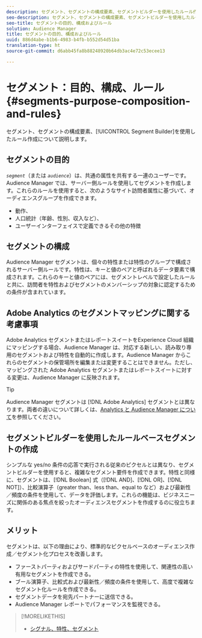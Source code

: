 ```yaml
---
description: セグメント、セグメントの構成要素、セグメントビルダーを使用したルール作成について説明します。
seo-description: セグメント、セグメントの構成要素、セグメントビルダーを使用したルール作成について説明します。
seo-title: セグメントの目的、構成およびルール
solution: Audience Manager
title: セグメントの目的、構成およびルール
uuid: 886d4abe-b1b6-4983-b4fb-b552d54d51ba
translation-type: ht
source-git-commit: d6abb45fa8b88248920b64db3ac4e72c53ecee13

---
```



# セグメント：目的、構成、ルール {#segments-purpose-composition-and-rules}

セグメント、セグメントの構成要素、[!UICONTROL Segment Builder]を使用したルール作成について説明します。

## セグメントの目的

*`segment`*（または *`audience`*）は、共通の属性を共有する一連のユーザーです。Audience Manager では、サーバー側ルールを使用してセグメントを作成します。これらのルールを使用すると、次のようなサイト訪問者属性に基づいて、オーディエンスグループを作成できます。

* 動作、
* 人口統計（年齢、性別、収入など）、
* ユーザーインターフェイスで定義できるその他の特徴

## セグメントの構成

Audience Manager セグメントは、個々の特性または特性のグループで構成されるサーバー側ルールです。特性は、キーと値のペアと呼ばれるデータ要素で構成されます。これらのキーと値のペアには、セグメントレベルで設定したルールと共に、訪問者を特性およびセグメントのメンバーシップの対象に認定するための条件が含まれています。

## Adobe Analytics のセグメントマッピングに関する考慮事項

Adobe Analytics セグメントまたはレポートスイートをExperience Cloud 組織にマッピングする場合、Audience Manager は、対応する新しい、読み取り専用のセグメントおよび特性を自動的に作成します。Audience Manager からこれらのセグメントの保管場所を編集または変更することはできません。ただし、マッピングされた Adobe Analytics セグメントまたはレポートスイートに対する変更は、Audience Manager に反映されます。

>[!TIP]
>
>Audience Manager セグメントは [!DNL Adobe Analytics] セグメントとは異なります。両者の違いについて詳しくは、[Analytics と Audience Manager について](https://marketing.adobe.com/resources/help/ja_JP/analytics/audiences/aam-analytics-segments.html)を参照してください。

## セグメントビルダーを使用したルールベースセグメントの作成

シンプルな yes/no 条件の応答で実行される従来のピクセルとは異なり、セグメントビルダーを使用すると、複雑なセグメント要件を作成できます。特性と同様に、セグメントは、[!DNL Boolean] 式（[!DNL AND]、[!DNL OR]、[!DNL NOT]）、比較演算子（greater than、less than、equal to など）および最新性／頻度の条件を使用して、データを評価します。これらの機能は、ビジネスニーズに関係のある焦点を絞ったオーディエンスセグメントを作成するのに役立ちます。

## メリット

セグメントは、以下の理由により、標準的なピクセルベースのオーディエンス作成／セグメント化プロセスを改善します。

* ファーストパーティおよびサードパーティの特性を使用して、関連性の高い有用なセグメントを作成できる。
* ブール演算子、比較式および最新性／頻度の条件を使用して、高度で複雑なセグメント化ルールを作成できる。
* セグメントデータを宛先パートナーに送信できる。
* Audience Manager レポートでパフォーマンスを監視できる。

>[!MORELIKETHIS]
>
>* [シグナル、特性、セグメント](../../reference/signal-trait-segment.md)

